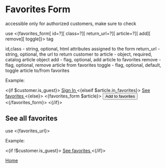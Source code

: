 
# Favorites Form

accessible only for authorized customers, make sure to check

use <{favorites_form[ id=?][ class=?][ return_url=?][ article=?][ add][ remove][ toggle]}> tag

id,class - string, optional, html attributes assigned to the form
return_url - string, optional, the url to return customer to
article - object, required, catalog article object
add - flag, optional, add article to favorites
remove - flag, optional, remove article from favorites
toggle - flag, optional, default, toggle article to/from favorites

Example:

<{if $customer.is_guest}>
    <a href="<{account_sign_in_url}>">
        Sign In
    </a>
<{elseif $article.in_favorites}>
    <a href="<{favorites_url}>">
        See favorites
    </a>
<{else}>
    <{favorites_form $article}>
        <button type="submit">
            Add to favorites
        </button>
    <{/favorites_form}>
<{/if}>


## See all favorites

use <{favorites_url}>

Example:

<{if !$customer.is_guest}>
    <a href="<{favorites_url}>">
        See favorites
    </a>
<{/if}>


[Home](../index.md)
